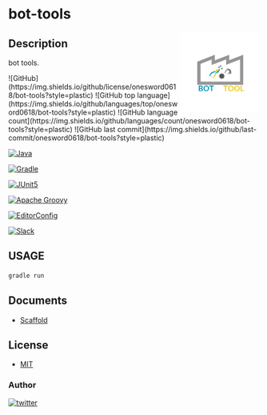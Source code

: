 # bot-tools

<img src="docs/assets/icon.png" width="160" height="160" alt="logo" align="right">

## Description

bot tools.

<p>
![GitHub](https://img.shields.io/github/license/onesword0618/bot-tools?style=plastic)
![GitHub top language](https://img.shields.io/github/languages/top/onesword0618/bot-tools?style=plastic)
![GitHub language count](https://img.shields.io/github/languages/count/onesword0618/bot-tools?style=plastic)
![GitHub last commit](https://img.shields.io/github/last-commit/onesword0618/bot-tools?style=plastic)

</p>

<p>

[![Java](https://img.shields.io/badge/Java-FEFEFE?logo=java&logoColor=007396)](https://dev.java/)

[![Gradle](https://img.shields.io/badge/Gradle-FEFEFE?logo=gradle&logoColor=02303A)](https://docs.gradle.org/)

[![JUnit5](https://img.shields.io/badge/JUnit5-FEFEFE?logo=junit5&logoColor=25A162)](https://junit.org/junit5/)

[![Apache Groovy](https://img.shields.io/badge/ApacheGroovy-FEFEFE?logo=apachegroovy&logoColor=4298B8)](https://groovy-lang.org/)

</p>

<p>

[![EditorConfig](https://img.shields.io/badge/EditorConfig-333333?logo=editorconfig&logoColor=FEFEFE)](https://editorconfig.org/)

[![Slack](https://img.shields.io/badge/Slack-FEFEFE?logo=slack&logoColor=4A154B)](https://slack.com/)

</p>

## USAGE

```bash
gradle run
```

## Documents

- [Scaffold](docs/scaffold.md)

## License

- [MIT](./LICENSE)

### Author

[![twitter](https://img.shields.io/badge/twitter-ffffff?style=plastic&logo=twitter&logoColor=1DA1F2)](https://twitter.com/onesword0618)